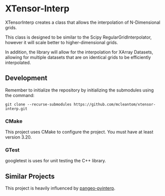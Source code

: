 # XTensor-Interp

XTensorInterp creates a class that allows the interpolation of N-Dimensional grids.

This class is designed to be similar to the Scipy RegularGridInterpolator, however it will scale better to higher-dimensional grids.

In addition, the library will allow for the interpolation for XArray Datasets, allowing for multiple datasets that are on identical grids to be efficiently interpolated.

## Development

Remember to initialize the repository by initializing the submodules using the command:

```
git clone --recurse-submodules https://github.com/mcleantom/xtensor-interp.git
```

### CMake

This project uses CMake to configure the project. You must have at least version 3.20.

### GTest

googletest is uses for unit testing the C++ library. 


## Similar Projects

This project is heavily influenced by [pangeo-pyinterp](https://github.com/CNES/pangeo-pyinterp).
